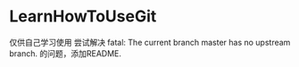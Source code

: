 # LearnHowToUseGit
仅供自己学习使用
尝试解决 fatal: The current branch master has no upstream branch. 的问题，添加README.
